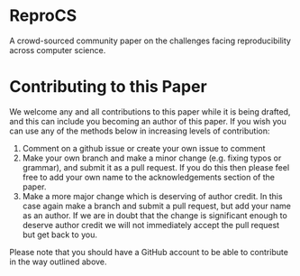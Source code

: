 # ReproCS
A crowd-sourced community paper on the challenges facing reproducibility across computer science.

# Contributing to this Paper
We welcome any and all contributions to this paper while it is being drafted, and this can include you becoming an author of this paper. 
If you wish you can use any of the methods below in increasing levels of contribution:
1. Comment on a github issue or create your own issue to comment
2. Make your own branch and make a minor change (e.g. fixing typos or grammar), and submit it as a pull request. If you do this then please feel free to add your own name to the acknowledgements section of the paper.
3. Make a more major change which is deserving of author credit. In this case again make a branch and submit a pull request, but add your name as an author. If we are in doubt that the change is significant enough to deserve author credit we will not immediately accept the pull request but get back to you.

Please note that you should have a GitHub account to be able to contribute in the way outlined above.
